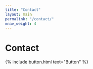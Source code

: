 ```yaml
---
title: "Contact"
layout: main
permalink: "/contact/"
mnav_weight: 4
---
```


<h1>Contact</h1>
{% include button.html text="Button" %}
